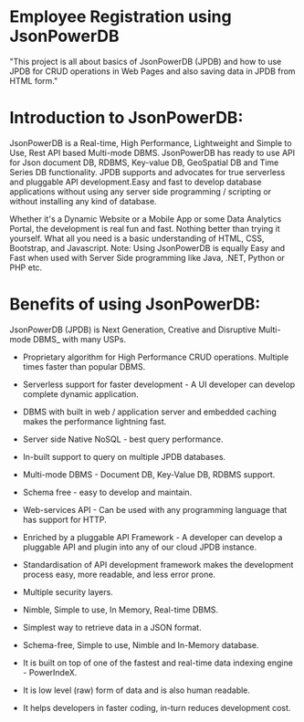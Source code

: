 # Employee Registration using JsonPowerDB


"This project is all about basics of JsonPowerDB (JPDB) and how to use JPDB for CRUD operations in Web Pages and also saving data in JPDB from HTML form."

# Introduction to JsonPowerDB:
JsonPowerDB is a Real-time, High Performance, Lightweight and Simple to Use, Rest API based Multi-mode DBMS. JsonPowerDB has ready to use API for Json document DB, RDBMS, Key-value DB, GeoSpatial DB and Time Series DB functionality. JPDB supports and advocates for true serverless and pluggable API development.Easy and fast to develop database applications without using any server side programming / scripting or without installing any kind of database.

Whether it's a Dynamic Website or a Mobile App or some Data Analytics Portal, the development is real fun and fast. Nothing better than trying it yourself. What all you need is a basic understanding of HTML, CSS, Bootstrap, and Javascript.
Note: Using JsonPowerDB is equally Easy and Fast when used with Server Side programming like Java, .NET, Python or PHP etc.

# Benefits of using JsonPowerDB:
JsonPowerDB (JPDB) is Next Generation, Creative and Disruptive Multi-mode DBMS_ with many USPs.
- Proprietary algorithm for High Performance CRUD operations. Multiple times faster than popular DBMS.

- Serverless support for faster development - A UI developer can develop complete dynamic application.

- DBMS with built in web / application server and embedded caching makes the performance lightning fast.

- Server side Native NoSQL - best query performance.

- In-built support to query on multiple JPDB databases.

- Multi-mode DBMS - Document DB, Key-Value DB, RDBMS support.

- Schema free - easy to develop and maintain.

- Web-services API - Can be used with any programming language that has support for HTTP.

- Enriched by a pluggable API Framework - A developer can develop a pluggable API and plugin into any of our cloud JPDB instance.

- Standardisation of API development framework makes the development process easy, more readable, and less error prone.

- Multiple security layers.

- Nimble, Simple to use, In Memory, Real-time DBMS.

- Simplest way to retrieve data in a JSON format.

- Schema-free, Simple to use, Nimble and In-Memory database.

- It is built on top of one of the fastest and real-time data indexing engine - PowerIndeX.

- It is low level (raw) form of data and is also human readable.

- It helps developers in faster coding, in-turn reduces development cost.
